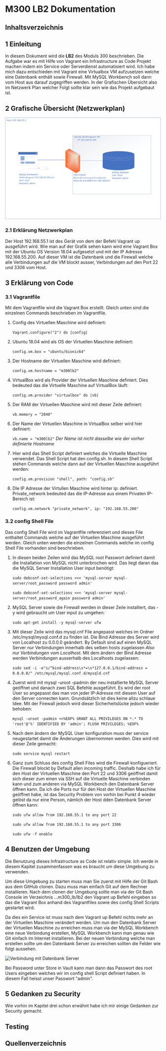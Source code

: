 # M300 LB2 Dokumentation

## Inhaltsverzeichnis

## 1 Einleitung
In diesem Dokument wird die **LB2** des Moduls 300 beschrieben. Die Aufgabe war es mit Hilfe von Vagrant ein Infrastructure as Code Projekt machen indem ein Service oder Serverdienst automatisiert wird. Ich habe mich dazu entschieden mit Vagrant eine Virtualbox VM aufzusetzen welche eine Datenbank enthält sowie Firewall. Mit MySQL Workbench soll dann vom Host aus darauf zugegriffen werden. In der Grafischen Übersicht also im Netzwerk Plan welcher Folgt sollte klar sein wie das Projekt aufgebaut ist. 

## 2 Grafische Übersicht (Netzwerkplan)

![Netzwerkplan LB2](https://github.com/nielseth/m300_lb/blob/main/lb2/images/Netzwerkplan.png)

### 2.1 Erklärung Netzwerkplan
Der Host 192.168.55.1 ist des Gerät von dem der Befehl Vagrant up ausgeführt wird. Wie man auf der Grafik sehen kann wird eine Vagrant Box mit der Ubuntu OS Version 18.04 aufgesetzt und mit der IP Adresse 192.168.55.200. Auf dieser VM ist die Datenbank und die Firewall welche alle Verbindungen auf die VM blockt ausser, Verbindungen auf den Port 22 und 3306 vom Host. 

## 3 Erklärung von Code
### 3.1 Vagrantfile
Mit dem Vagrantfile wird die Vagrant Box erstellt. Gleich unten sind die einzelnen Commands beschrieben im Vagrantfile.

1. Config des Virtuellen Maschine wird definiert: 

	`Vagrant.configure("2") do |config|`

2. Ubuntu 18.04 wird als OS der Virtuellen Maschine definiert: 

	`config.vm.box = "ubuntu/bionic64"`

3. Der Hostname der Virtuellen Maschine wird definiert: 

	`config.vm.hostname = "m300lb2"`

4. VirtualBox wird als Provider der Virtuellen Maschine definiert. Dies bedeuted das die Virtuelle Maschine auf VirtualBox läuft: 

	`config.vm.provider "virtualbox" do |vb|`

5. Der RAM der Virtuellen Maschine wird mit dieser Zeile definiert: 

	`vb.memory = "2048"`

6. Der Name der Virtuellen Maschine in VirtualBox selber wird hier definiert: 

	`vb.name = "m300lb2"`
*Der Name ist nicht dasselbe wie der vorher definierte Hostname*

7. Hier wird das Shell Script definiert welches die Virtuelle Maschine verwendet. Das Shell Script hat den config.sh. In diesem Shell Script stehen Commands welche dann auf der Virtuellen Maschine ausgeführt werden: 

	`config.vm.provision "shell", path: "config.sh"`

8. DIe IP Adresse der Virtullen Maschine wird hinter ip: definiert. Private_network bedeuted das die IP-Adresse aus einem Privaten IP-Bereich ist: 

	`config.vm.network "private_network", ip: "192.168.55.200"`

### 3.2 config Shell File
Das config Shell File wird im Vagrantfile referenziert und dieses File enthaltet Commands welche auf der Virtuellen Maschine ausgeführt werden. Gleich unten werden die einzelnen Commands welche im config Shell File vorhanden sind beschrieben. 

1. In diesen beiden Zeilen wird das MySQL root Passwort definiert damit die Installation von MySQL nicht unterbrochen wird. Das liegt daran das die MySQL Server Installation User input benötigt:

	`sudo debconf-set-selections <<< 'mysql-server mysql-server/root_password password admin'`

	`sudo debconf-set-selections <<< 'mysql-server mysql-server/root_password_again password admin'`

2. MySQL Server sowie die Firewall werden in dieser Zeile installiert, das -y wird gebraucht um User input zu umgehen:

	`sudo apt-get install -y mysql-server ufw`

3. Mit dieser Zeile wird das mysql.cnf File angepasst welches im Ordner /etc/mysql/mysql.conf.d zu finden ist. Die Bind Adresse des Server wird von Localhost zu 0.0.0.0 geändert. By Default sind auf einen MySQL Server nur Verbindungen innerhalb des selben hosts zugelassen *Also nur Verbindungen vom Localhost*. Mit dem ändern der Bind Adresse werden Verbindungen ausserhalb des Localhosts zugelassen: 

	`sudo sed -i -e"s/^bind-address\s*=\s*127.0.0.1/bind-address = 0.0.0.0/" /etc/mysql/mysql.conf.d/mysqld.cnf`

4. Zuerst wird mit mysql -uroot -padmin der neu installierte MySQL Server geöffnet und danach zwei SQL Befehle ausgeführt. Es wird der root User so angepasst das man von jeder IP-Adresse mit diesem User auf den Server connecten kann. Grundsätzlich ist dies keine allzu schlaue Idee. Mit der Firewall jedoch wird dieser Sicherheitslücke jedoch wieder behoben:

	`mysql -uroot -padmin <<%EOF%
		GRANT ALL PRIVILEGES ON *.* TO 'root'@'%' IDENTIFIED BY 'admin';
		FLUSH PRIVILEGES;
	%EOF%`

5. Nach dem ändern der MySQL User konfiguration muss der service neugestartet damit die Änderungen übernommen werden. Dies wird mit dieser Zeile gemacht:

	`sudo service mysql restart`

6. Ganz zum Schluss des config Shell Files wird die Firewall konfigueriert. Die Firewall blockt by Default allen incoming traffic. Deshalb habe ich für den Host der Virtuellen Maschine den Port 22 und 3306 geöffnet damit sich dieser zum einen via SSH auf die Virtuelle Maschine verbinden kann und zum anderen via MySQL Workbench den Datenbank Server öffnen kann. Da ich die Ports nur für den Host der Virtuellen Maschine geöffnet habe, ist das Security Problem von vorhin bei Punkt 4 wieder gelöst da nur eine Person, nämlich der Host dden Datenbank Server öffnen kann:

	`sudo ufw allow from 192.168.55.1 to any port 22`

	`sudo ufw allow from 192.168.55.1 to any port 3306`

	`sudo ufw -f enable`

## 4 Benutzen der Umgebung
Die Benutzung dieses Infrastructure as Code ist relativ simple. Ich werde in diesem Kapitel zusammenfassen was es braucht um diese Umgebung zu verwenden. 

Um diese Umgebung zu starten muss man Sie zuerst mit Hilfe der Git Bash aus dem GitHub clonen. Dazu muss man einfach Git auf dem Rechner installieren. Nach dem clonen der Umgebung sollte man via der Git Bash Console im Verzeichnis ...m300_lb/lb2 den Vagrant up Befehl eingeben so das die Vagrant Box anhand des Vagrantfiles sowie des config Shell Scripts gestartet wird. 

Da dies ein Service ist muss nach dem Vagrant up Befehl nichts mehr an der Virtuellen Maschine verändert werden. Um nun den Datenbank Server der Virtuellen Maschine zu erreichen muss man via der MySQL Workbench eine neue Verbindung erstellen, MySQL Workbench kann man genau wie Git einfach im Internet installieren. Bei der neuen Verbindung welche man erstellen sollte um den Datenbank Server zu erreichen sollten die Felder wie folgt aussehen. 

![Verbindung mit Datenbank Server](https://github.com/nielseth/m300_lb/blob/main/lb2/images/Felder-f%C3%BCr-Connection.png)

Bei Password unter Store in Vault kann man dann das Passwort des root Users eingeben welches wir im config shell Script definiert haben. In diesem Fall heisst unser Passwort "admin". 

## 5 Gedanken zu Security
Wie vorhin im Kapitel drei schon erwähnt habe ich mir einige Gedanken zur Security gemacht. 

## Testing

## Quellenverzeichnis
